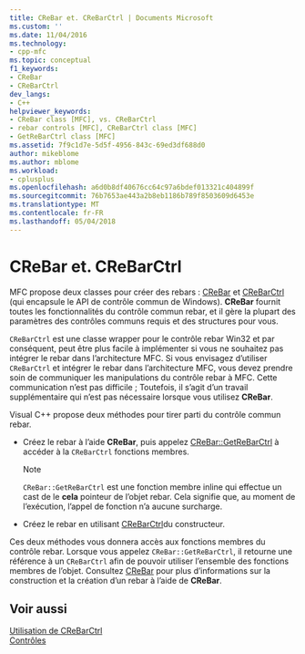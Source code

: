 ```yaml
---
title: CReBar et. CReBarCtrl | Documents Microsoft
ms.custom: ''
ms.date: 11/04/2016
ms.technology:
- cpp-mfc
ms.topic: conceptual
f1_keywords:
- CReBar
- CReBarCtrl
dev_langs:
- C++
helpviewer_keywords:
- CReBar class [MFC], vs. CReBarCtrl
- rebar controls [MFC], CReBarCtrl class [MFC]
- GetReBarCtrl class [MFC]
ms.assetid: 7f9c1d7e-5d5f-4956-843c-69ed3df688d0
author: mikeblome
ms.author: mblome
ms.workload:
- cplusplus
ms.openlocfilehash: a6d0b8df40676cc64c97a6bdef013321c404899f
ms.sourcegitcommit: 76b7653ae443a2b8eb1186b789f8503609d6453e
ms.translationtype: MT
ms.contentlocale: fr-FR
ms.lasthandoff: 05/04/2018
---
```

# <a name="crebar-vs-crebarctrl"></a>CReBar et. CReBarCtrl
MFC propose deux classes pour créer des rebars : [CReBar](../mfc/reference/crebar-class.md) et [CReBarCtrl](../mfc/reference/crebarctrl-class.md) (qui encapsule le API de contrôle commun de Windows). **CReBar** fournit toutes les fonctionnalités du contrôle commun rebar, et il gère la plupart des paramètres des contrôles communs requis et des structures pour vous.  
  
 `CReBarCtrl` est une classe wrapper pour le contrôle rebar Win32 et par conséquent, peut être plus facile à implémenter si vous ne souhaitez pas intégrer le rebar dans l’architecture MFC. Si vous envisagez d’utiliser `CReBarCtrl` et intégrer le rebar dans l’architecture MFC, vous devez prendre soin de communiquer les manipulations du contrôle rebar à MFC. Cette communication n’est pas difficile ; Toutefois, il s’agit d’un travail supplémentaire qui n’est pas nécessaire lorsque vous utilisez **CReBar**.  
  
 Visual C++ propose deux méthodes pour tirer parti du contrôle commun rebar.  
  
-   Créez le rebar à l’aide **CReBar**, puis appelez [CReBar::GetReBarCtrl](../mfc/reference/crebar-class.md#getrebarctrl) à accéder à la `CReBarCtrl` fonctions membres.  
  
    > [!NOTE]
    >  `CReBar::GetReBarCtrl` est une fonction membre inline qui effectue un cast de le **cela** pointeur de l’objet rebar. Cela signifie que, au moment de l’exécution, l’appel de fonction n’a aucune surcharge.  
  
-   Créez le rebar en utilisant [CReBarCtrl](../mfc/reference/crebarctrl-class.md)du constructeur.  
  
 Ces deux méthodes vous donnera accès aux fonctions membres du contrôle rebar. Lorsque vous appelez `CReBar::GetReBarCtrl`, il retourne une référence à un `CReBarCtrl` afin de pouvoir utiliser l’ensemble des fonctions membres de l’objet. Consultez [CReBar](../mfc/reference/crebar-class.md) pour plus d’informations sur la construction et la création d’un rebar à l’aide de **CReBar**.  
  
## <a name="see-also"></a>Voir aussi  
 [Utilisation de CReBarCtrl](../mfc/using-crebarctrl.md)   
 [Contrôles](../mfc/controls-mfc.md)


